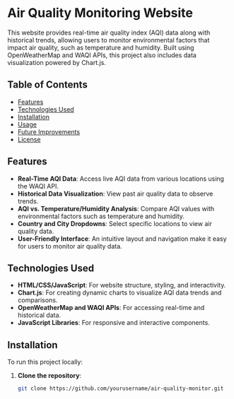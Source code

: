 # Air Quality Monitoring Website

This website provides real-time air quality index (AQI) data along with historical trends, allowing users to monitor environmental factors that impact air quality, such as temperature and humidity. Built using OpenWeatherMap and WAQI APIs, this project also includes data visualization powered by Chart.js.

## Table of Contents
- [Features](#features)
- [Technologies Used](#technologies-used)
- [Installation](#installation)
- [Usage](#usage)
- [Future Improvements](#future-improvements)
- [License](#license)

## Features
- **Real-Time AQI Data**: Access live AQI data from various locations using the WAQI API.
- **Historical Data Visualization**: View past air quality data to observe trends.
- **AQI vs. Temperature/Humidity Analysis**: Compare AQI values with environmental factors such as temperature and humidity.
- **Country and City Dropdowns**: Select specific locations to view air quality data.
- **User-Friendly Interface**: An intuitive layout and navigation make it easy for users to monitor air quality data.

## Technologies Used
- **HTML/CSS/JavaScript**: For website structure, styling, and interactivity.
- **Chart.js**: For creating dynamic charts to visualize AQI data trends and comparisons.
- **OpenWeatherMap and WAQI APIs**: For accessing real-time and historical data.
- **JavaScript Libraries**: For responsive and interactive components.

## Installation

To run this project locally:

1. **Clone the repository**:
   ```bash
   git clone https://github.com/yourusername/air-quality-monitor.git
